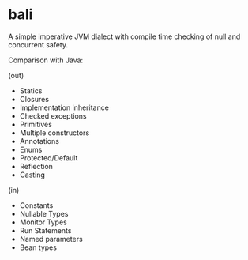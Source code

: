 bali
====

A simple imperative JVM dialect with compile time checking of null and concurrent safety.

Comparison with Java:

(out)
- Statics
- Closures
- Implementation inheritance
- Checked exceptions
- Primitives
- Multiple constructors
- Annotations
- Enums
- Protected/Default
- Reflection
- Casting

(in)
- Constants
- Nullable Types
- Monitor Types
- Run Statements
- Named parameters
- Bean types
